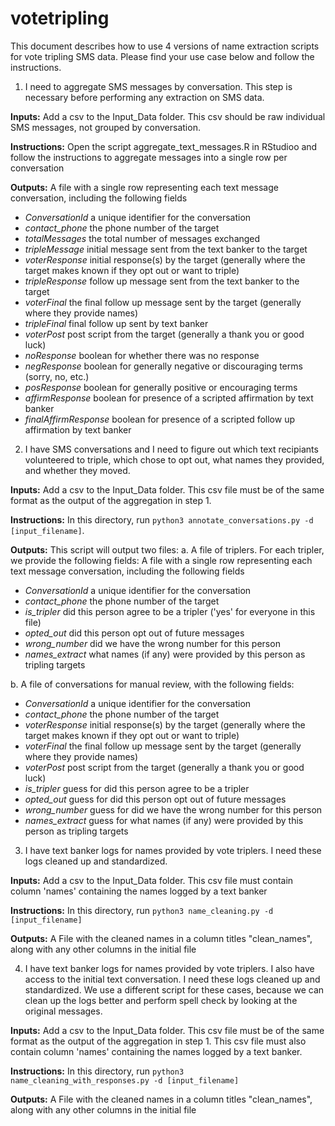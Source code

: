 # votetripling
This document describes how to use 4 versions of name extraction scripts for vote tripling SMS data. Please find your use case below and follow the instructions.

1. I need to aggregate SMS messages by conversation. This step is necessary before performing any extraction on SMS data.  
  
**Inputs:**
Add a csv  to the Input_Data folder. This csv should be raw individual SMS messages, not grouped by conversation.  

**Instructions:**
Open the script aggregate_text_messages.R in RStudioo and follow the instructions to aggregate messages into a single row per conversation

**Outputs:**
A file with a single row representing each text message conversation, including the following fields
- *ConversationId* a unique identifier for the conversation
- *contact_phone* the phone number of the target 
- *totalMessages* the total number of messages exchanged
- *tripleMessage* initial message sent from the text banker to the target
- *voterResponse* initial response(s) by the target (generally where the target makes known if they opt out or want to triple)
- *tripleResponse* follow up message sent from the text banker to the target
- *voterFinal* the final follow up message sent by the target (generally where they provide names)
- *tripleFinal* final follow up sent by text banker
- *voterPost* post script from the target (generally a thank you or good luck)
- *noResponse* boolean for whether there was no response
- *negResponse* boolean for generally negative or discouraging terms (sorry, no, etc.)
- *posResponse* boolean for generally positive or encouraging terms
- *affirmResponse* boolean for presence of a scripted affirmation by text banker
- *finalAffirmResponse* boolean for presence of a scripted follow up affirmation by text banker

2. I have SMS conversations and I need to figure out which text recipiants volunteered to triple, which chose to opt out, what names they provided, and whether they moved.  
  
**Inputs:**
Add a csv to the Input_Data folder. This csv file must be of the same format as the output of the aggregation in step 1.   

**Instructions:**
In this directory, run `python3 annotate_conversations.py -d [input_filename]`. 

**Outputs:**
This script will output two files:
a. A file of triplers. For each tripler, we provide the following fields:
A file with a single row representing each text message conversation, including the following fields
- *ConversationId* a unique identifier for the conversation
- *contact_phone* the phone number of the target 
- *is_tripler* did this person agree to be a tripler ('yes' for everyone in this file)
- *opted_out* did this person opt out of future messages
- *wrong_number* did we have the wrong number for this person
- *names_extract* what names (if any) were provided by this person as tripling targets

b. A file of conversations for manual review, with the following fields:
- *ConversationId* a unique identifier for the conversation
- *contact_phone* the phone number of the target 
- *voterResponse* initial response(s) by the target (generally where the target makes known if they opt out or want to triple)
- *voterFinal* the final follow up message sent by the target (generally where they provide names)
- *voterPost* post script from the target (generally a thank you or good luck)
- *is_tripler* guess for did this person agree to be a tripler
- *opted_out* guess for did this person opt out of future messages
- *wrong_number* guess for did we have the wrong number for this person
- *names_extract* guess for what names (if any) were provided by this person as tripling targets


3. I have text banker logs for names provided by vote triplers. I need these logs cleaned up and standardized.  
  
**Inputs:**
Add a csv to the Input_Data folder. This csv file must contain column 'names' containing the names logged by a text banker  

**Instructions:**
In this directory, run `python3 name_cleaning.py -d [input_filename]`  

**Outputs:**
A File with the cleaned names in a column titles "clean_names", along with any other columns in the initial file 

4. I have text banker logs for names provided by vote triplers. I also have access to the initial text conversation. I need these logs cleaned up and standardized. We use a different script for these cases, because we can clean up the logs better and perform spell check by looking at the original messages.  
  
**Inputs:**
Add a csv to the Input_Data folder. 
This csv file must be of the same format as the output of the aggregation in step 1.
This csv file must also contain column 'names' containing the names logged by a text banker.

**Instructions:**
In this directory, run `python3 name_cleaning_with_responses.py -d [input_filename]`

**Outputs:**
A File with the cleaned names in a column titles "clean_names", along with any other columns in the initial file
